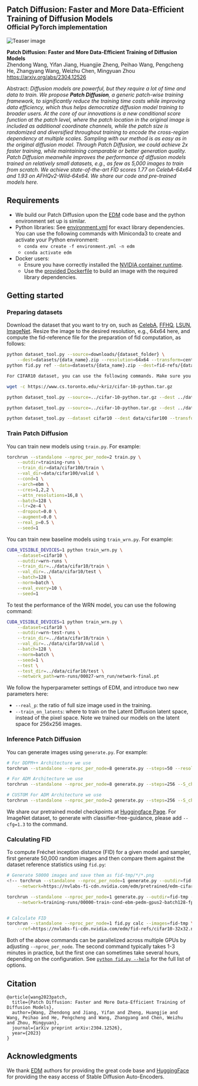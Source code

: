 ## Patch Diffusion: Faster and More Data-Efficient Training of Diffusion Models<br><sub>Official PyTorch implementation</sub>

![Teaser image](./docs/patch_diffusion_illustration.png)

**Patch Diffusion: Faster and More Data-Efficient Training of Diffusion Models**<br>
Zhendong Wang, Yifan Jiang, Huangjie Zheng, Peihao Wang, Pengcheng He, Zhangyang Wang, Weizhu Chen, Mingyuan Zhou
<br>https://arxiv.org/abs/2304.12526 <br>

Abstract: *Diffusion models are powerful, but they require a lot of time and data to train. We propose **Patch Diffusion**, a generic patch-wise training framework, to significantly reduce the training time costs while improving data efficiency, which thus helps democratize diffusion model training to broader users. At the core of our innovations is a new conditional score function at the patch level, where the patch location in the original image is included as additional coordinate channels, while the patch size is randomized and diversified throughout training to encode the cross-region dependency at multiple scales. Sampling with our method is as easy as in the original diffusion model. Through Patch Diffusion, we could achieve 2x faster training, while maintaining comparable or better generation quality. Patch Diffusion meanwhile improves the performance of diffusion models trained on relatively small datasets, e.g., as few as 5,000 images to train from scratch. We achieve state-of-the-art FID scores 1.77 on CelebA-64x64 and 1.93 on AFHQv2-Wild-64x64. We share our code and pre-trained models here.*


## Requirements

* We build our Patch Diffusion upon the [EDM](https://github.com/NVlabs/edm) code base and the python environment set up is similar.
* Python libraries: See [environment.yml](./environment.yml) for exact library dependencies. You can use the following commands with Miniconda3 to create and activate your Python environment:
  - `conda env create -f environment.yml -n edm`
  - `conda activate edm`
* Docker users:
  - Ensure you have correctly installed the [NVIDIA container runtime](https://docs.docker.com/config/containers/resource_constraints/#gpu).
  - Use the [provided Dockerfile](./Dockerfile) to build an image with the required library dependencies.

## Getting started

### Preparing datasets

Download the dataset that you want to try on, such as [CelebA](http://mmlab.ie.cuhk.edu.hk/projects/CelebA.html), [FFHQ](https://github.com/NVlabs/ffhq-dataset), [LSUN](https://github.com/fyu/lsun), [ImageNet](https://image-net.org/index.php).
Resize the image to the desired resolution, e.g., 64x64 here, and compute the fid-reference file for the preparation of fid computation, as follows:
```.bash
python dataset_tool.py --source=downloads/{dataset_folder} \
    --dest=datasets/{data_name}.zip --resolution=64x64 --transform=center-crop
python fid.py ref --data=datasets/{data_name}.zip --dest=fid-refs/{data_name}-64x64.npz

For CIFAR10 dataset, you can use the following commands. Make sure you are in the repository root directory.

wget -c https://www.cs.toronto.edu/~kriz/cifar-10-python.tar.gz

python dataset_tool.py --source=../cifar-10-python.tar.gz --dest ../data/cifar10/train --transform center-crop --resolution 32x32

python dataset_tool.py --source=../cifar-10-python.tar.gz --dest ../data/cifar10/test --transform center-crop --resolution 32x32 --is_test

python dataset_tool.py --dataset cifar10 --dest data/cifar100 --transform center-crop --resolution 32x32 --val_ratio 0.2

```

### Train Patch Diffusion

You can train new models using `train.py`. For example:

```.bash
torchrun --standalone --nproc_per_node=2 train.py \
    --outdir=training-runs \
    --train_dir=data/cifar100/train \
    --val_dir=data/cifar100/valid \
    --cond=1 \
    --arch=ebm \
    --cres=1,2,2 \
    --attn_resolutions=16,8 \
    --batch=128 \
    --lr=2e-4 \
    --dropout=0.0 \
    --augment=0.0 \
    --real_p=0.5 \
    --seed=1
```

You can train new baseline models using `train_wrn.py`. For example:

```.bash
CUDA_VISIBLE_DEVICES=1 python train_wrn.py \
    --dataset=cifar10 \
    --outdir=wrn-runs \
    --train_dir=../data/cifar10/train \
    --val_dir=../data/cifar10/test \
    --batch=128 \
    --norm=batch \
    --eval_every=10 \
    --seed=1
```
To test the performance of the WRN model, you can use the following command:

```.bash
CUDA_VISIBLE_DEVICES=1 python train_wrn.py \
    --dataset=cifar10 \
    --outdir=wrn-test-runs \
    --train_dir=../data/cifar10/train \
    --val_dir=../data/cifar10/valid \
    --batch=128 \
    --norm=batch \
    --seed=1 \
    --test \
    --test_dir=../data/cifar10/test \
    --network_path=wrn-runs/00027-wrn_run/network-final.pt
```

We follow the hyperparameter settings of EDM, and introduce two new parameters here:

- `--real_p`: the ratio of full size image used in the training.
- `--train_on_latents`: where to train on the Latent Diffusion latent space, instead of the pixel space. Note we trained our models on the latent space for 256x256 images. 

### Inference Patch Diffusion

You can generate images using `generate.py`. For example:
```.bash
# For DDPM++ Architecture we use
torchrun --standalone --nproc_per_node=8 generate.py --steps=50 --resolution 64 --batch 64 --outdir=fid-tmp --seeds=0-49999 --subdirs --network=/path-to-the-pkl/

# For ADM Architecture we use
torchrun --standalone --nproc_per_node=8 generate.py --steps=256 --S_churn=40 --S_min=0.05 --S_max=50 --S_noise=1.003 --resolution 32 --on_latents=1 --batch 64 --outdir=fid-tmp --seeds=0-49999 --subdirs --network=/path-to-the-pkl/

# CUSTOM For ADM Architecture we use
torchrun --standalone --nproc_per_node=2 generate.py --steps=256 --S_churn=40 --S_min=0.05 --S_max=50 --S_noise=1.003 --resolution 32 --batch 64 --outdir=fid-tmp --seeds=0-49999 --subdirs --network=training-runs/00000-train-cond-ebm-pedm-gpus2-batch128-fp32/network-snapshot-007536.pkl --cfg=1.3
```

We share our pretrained model checkpoints at [Huggingface Page](https://huggingface.co/zhendongw/patch-diffusion/tree/main). For ImageNet dataset, to generate with classifier-free-guidance, please add `--cfg=1.3` to the command. 

### Calculating FID

To compute Fr&eacute;chet inception distance (FID) for a given model and sampler, first generate 50,000 random images and then compare them against the dataset reference statistics using `fid.py`:

```.bash
# Generate 50000 images and save them as fid-tmp/*/*.png
<!-- torchrun --standalone --nproc_per_node=1 generate.py --outdir=fid-tmp --seeds=0-49999 --subdirs \
    --network=https://nvlabs-fi-cdn.nvidia.com/edm/pretrained/edm-cifar10-32x32-cond-vp.pkl -->

torchrun --standalone --nproc_per_node=1 generate.py --outdir=fid-tmp --seeds=0-49999 --subdirs \
    --network=training-runs/00000-train-cond-ebm-pedm-gpus2-batch128-fp32/network-snapshot-007536.pkl --cfg=1.0


# Calculate FID
torchrun --standalone --nproc_per_node=1 fid.py calc --images=fid-tmp \
    --ref=https://nvlabs-fi-cdn.nvidia.com/edm/fid-refs/cifar10-32x32.npz
```

Both of the above commands can be parallelized across multiple GPUs by adjusting `--nproc_per_node`. The second command typically takes 1-3 minutes in practice, but the first one can sometimes take several hours, depending on the configuration. See [`python fid.py --help`](./docs/fid-help.txt) for the full list of options.


## Citation

```
@article{wang2023patch,
  title={Patch Diffusion: Faster and More Data-Efficient Training of Diffusion Models},
  author={Wang, Zhendong and Jiang, Yifan and Zheng, Huangjie and Wang, Peihao and He, Pengcheng and Wang, Zhangyang and Chen, Weizhu and Zhou, Mingyuan},
  journal={arXiv preprint arXiv:2304.12526},
  year={2023}
}
```

## Acknowledgments

We thank [EDM](https://github.com/NVlabs/edm) authors for providing the great code base and [HuggingFace](https://huggingface.co/) for providing the easy access of Stable Diffusion Auto-Encoders.
